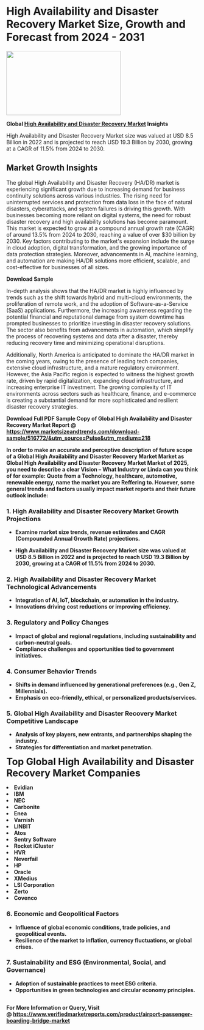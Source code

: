 <H1>High Availability and Disaster Recovery Market Size, Growth and Forecast from 2024 - 2031</H1><img class="aligncenter size-medium wp-image-584254" src="https://thirdeyenews.in/wp-content/uploads/2024/09/Global-Market-Research-300x168.jpeg" alt="" width="300" height="168" /><p><strong>Global&nbsp;<a href="https://www.marketsizeandtrends.com/download-sample/516772/&amp;utm_source=Pulse&amp;utm_medium=218">High Availability and Disaster Recovery Market</a> Insights</strong></p><p>High Availability and Disaster Recovery Market size was valued at USD 8.5 Billion in 2022 and is projected to reach USD 19.3 Billion by 2030, growing at a CAGR of 11.5% from 2024 to 2030.</p><p><h2>Market Growth Insights</h2> <p>The global High Availability and Disaster Recovery (HA/DR) market is experiencing significant growth due to increasing demand for business continuity solutions across various industries. The rising need for uninterrupted services and protection from data loss in the face of natural disasters, cyberattacks, and system failures is driving this growth. With businesses becoming more reliant on digital systems, the need for robust disaster recovery and high availability solutions has become paramount. This market is expected to grow at a compound annual growth rate (CAGR) of around 13.5% from 2024 to 2030, reaching a value of over $30 billion by 2030. Key factors contributing to the market's expansion include the surge in cloud adoption, digital transformation, and the growing importance of data protection strategies. Moreover, advancements in AI, machine learning, and automation are making HA/DR solutions more efficient, scalable, and cost-effective for businesses of all sizes.</p> <p><strong>Download Sample</strong></p> <p>In-depth analysis shows that the HA/DR market is highly influenced by trends such as the shift towards hybrid and multi-cloud environments, the proliferation of remote work, and the adoption of Software-as-a-Service (SaaS) applications. Furthermore, the increasing awareness regarding the potential financial and reputational damage from system downtime has prompted businesses to prioritize investing in disaster recovery solutions. The sector also benefits from advancements in automation, which simplify the process of recovering systems and data after a disaster, thereby reducing recovery time and minimizing operational disruptions.</p> <p>Additionally, North America is anticipated to dominate the HA/DR market in the coming years, owing to the presence of leading tech companies, extensive cloud infrastructure, and a mature regulatory environment. However, the Asia Pacific region is expected to witness the highest growth rate, driven by rapid digitalization, expanding cloud infrastructure, and increasing enterprise IT investment. The growing complexity of IT environments across sectors such as healthcare, finance, and e-commerce is creating a substantial demand for more sophisticated and resilient disaster recovery strategies.</p> <p><strong></p><p><span class=""><strong>Download Full PDF Sample Copy of Global High Availability and Disaster Recovery Market Report</strong> @ <a href="https://www.marketsizeandtrends.com/download-sample/516772/&amp;utm_source=Pulse&amp;utm_medium=218" target="_blank">https://www.marketsizeandtrends.com/download-sample/516772/&amp;utm_source=Pulse&amp;utm_medium=218</a></span></p><p>In order to make an accurate and perceptive description of future scope of a Global&nbsp;High Availability and Disaster Recovery Market Market as Global&nbsp;High Availability and Disaster Recovery Market Market of 2025, you need to describe a clear Vision &ndash; What Industry or Linda can you think of for example: Quote from a Technology, healthcare, automotive, renewable energy, name the market you are Reffering to. However, some general trends and factors usually impact market reports and their future outlook include:</p><h3>1.&nbsp;<strong>High Availability and Disaster Recovery Market Growth Projections</strong></h3><ul><li>Examine market size trends, revenue estimates and CAGR (Compounded Annual Growth Rate) projections.</li><li><p>High Availability and Disaster Recovery Market size was valued at USD 8.5 Billion in 2022 and is projected to reach USD 19.3 Billion by 2030, growing at a CAGR of 11.5% from 2024 to 2030.</p></li></ul><h3>2.&nbsp;<strong>High Availability and Disaster Recovery Market Technological Advancements</strong></h3><ul><li>Integration of AI, IoT, blockchain, or automation in the industry.</li><li>Innovations driving cost reductions or improving efficiency.</li></ul><h3>3.&nbsp;<strong>Regulatory and Policy Changes</strong></h3><ul><li>Impact of global and regional regulations, including sustainability and carbon-neutral goals.</li><li>Compliance challenges and opportunities tied to government initiatives.</li></ul><h3>4.&nbsp;<strong>Consumer Behavior Trends</strong></h3><ul><li>Shifts in demand influenced by generational preferences (e.g., Gen Z, Millennials).</li><li>Emphasis on eco-friendly, ethical, or personalized products/services.</li></ul><h3>5.&nbsp;<strong>Global High Availability and Disaster Recovery Market Competitive Landscape</strong></h3><ul><li>Analysis of key players, new entrants, and partnerships shaping the industry.</li><li>Strategies for differentiation and market penetration.</li></ul><p data-pm-slice="1 1 []"><span style="color: inherit; font-family: inherit; font-size: 25px;">Top Global High Availability and Disaster Recovery Market Companies</span></p><div class="" data-test-id=""><p><li>Evidian</li><li> IBM</li><li> NEC</li><li> Carbonite</li><li> Enea</li><li> Varnish</li><li> LINBIT</li><li> Atos</li><li> Sentry Software</li><li> Rocket iCluster</li><li> HVR</li><li> Neverfail</li><li> HP</li><li> Oracle</li><li> XMedius</li><li> LSI Corporation</li><li> Zerto</li><li> Covenco</li></p></div><h3>6.&nbsp;<strong>Economic and Geopolitical Factors</strong></h3><ul><li>Influence of global economic conditions, trade policies, and geopolitical events.</li><li>Resilience of the market to inflation, currency fluctuations, or global crises.</li></ul><h3>7.&nbsp;<strong>Sustainability and ESG (Environmental, Social, and Governance)</strong></h3><ul><li>Adoption of sustainable practices to meet ESG criteria.</li><li>Opportunities in green technologies and circular economy principles.</li></ul><h2><strong style="font-size: 14px;">For More Information or Query, Visit @&nbsp;</strong><a style="background-color: #ffffff; font-size: 14px;" href="https://www.marketsizeandtrends.com/report/high-availability-and-disaster-recovery-market/" target="_blank">https://www.verifiedmarketreports.com/product/airport-passenger-boarding-bridge-market</a></h2>
